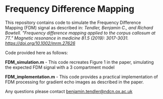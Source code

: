 # Frequency Difference Mapping
This repository contains code to simulate the Frequency Difference Mapping (FDM) signal as described in:
*Tendler, Benjamin C., and Richard Bowtell. "Frequency difference mapping applied to the corpus callosum at 7T." Magnetic resonance in medicine 81.5 (2019): 3017-3031. https://doi.org/10.1002/mrm.27626*

Code provided here as follows:

**FDM_simulation.m** - This code recreates Figure 1 in the paper, simulating the expected FDM signal with a 3 compartment model

**FDM_implementation.m** - This code provides a practical implementation of FDM processing for gradient echo images as described in the paper.

Any questions please contact benjamin.tendler@ndcn.ox.ac.uk
